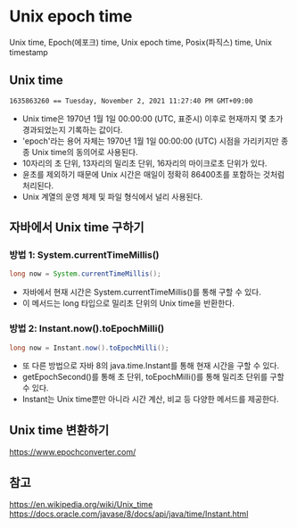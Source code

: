 # Unix epoch time
Unix time, Epoch(에포크) time, Unix epoch time, Posix(파직스) time, Unix timestamp  

## Unix time
```text
1635863260 == Tuesday, November 2, 2021 11:27:40 PM GMT+09:00
```

- Unix time은 1970년 1월 1일 00:00:00 (UTC, 표준시) 이후로 현재까지 몇 초가 경과되었는지 기록하는 값이다.
- 'epoch'라는 용어 자체는 1970년 1월 1일 00:00:00 (UTC) 시점을 가리키지만 종종 Unix time의 동의어로 사용된다.
- 10자리의 초 단위, 13자리의 밀리초 단위, 16자리의 마이크로초 단위가 있다.
- 윤초를 제외하기 때문에 Unix 시간은 매일이 정확히 86400초를 포함하는 것처럼 처리된다.
- Unix 계열의 운영 체제 및 파일 형식에서 널리 사용된다.

## 자바에서 Unix time 구하기
### 방법 1: System.currentTimeMillis()
```java
long now = System.currentTimeMillis();
```
- 자바에서 현재 시간은 System.currentTimeMillis()를 통해 구할 수 있다.
- 이 메서드는 long 타입으로 밀리초 단위의 Unix time을 반환한다.

### 방법 2: Instant.now().toEpochMilli()
```java
long now = Instant.now().toEpochMilli();
```
- 또 다른 방법으로 자바 8의 java.time.Instant를 통해 현재 시간을 구할 수 있다.
- getEpochSecond()를 통해 초 단위, toEpochMilli()를 통해 밀리초 단위를 구할 수 있다.
- Instant는 Unix time뿐만 아니라 시간 계산, 비교 등 다양한 메서드를 제공한다.

## Unix time 변환하기
https://www.epochconverter.com/

## 참고
https://en.wikipedia.org/wiki/Unix_time  
https://docs.oracle.com/javase/8/docs/api/java/time/Instant.html  